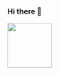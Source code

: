 ### Hi there 👋
<img src="(https://github.com/athinanyen/athinanyen/assets/137195932/24efac92-cb08-4777-b084-93996e76fcb1)" height="100" width="100">
<!--
**athinanyen/athinanyen** is a ✨ _special_ ✨ repository because its `README.md` (this file) appears on your GitHub profile.

Here are some ideas to get you started:

- 🔭 I’m currently working on ...
- 🌱 I’m currently learning ...
- 👯 I’m looking to collaborate on ...
- 🤔 I’m looking for help with ...
- 💬 Ask me about ...
- 📫 How to reach me: ...
- 😄 Pronouns: ...
- ⚡ Fun fact: ...
-->
